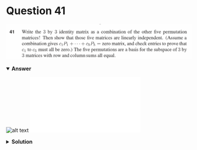 # Question 41
![alt text](q41.png)

<details open>
<summary><b>Answer</b></summary>

![alt text](a41.svg)
![alt text](a41.py)
</details>

<details>
<summary><b>Solution</b></summary>

![alt text](s41.png)
</details>
